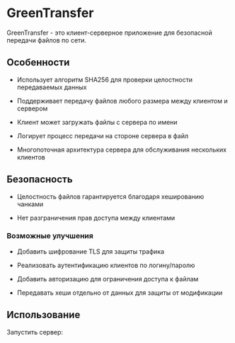 # GreenTransfer

GreenTransfer - это клиент-серверное приложение для безопасной передачи файлов по сети.

## Особенности

- Использует алгоритм SHA256 для проверки целостности передаваемых данных

- Поддерживает передачу файлов любого размера между клиентом и сервером

- Клиент может загружать файлы с сервера по имени

- Логирует процесс передачи на стороне сервера в файл

- Многопоточная архитектура сервера для обслуживания нескольких клиентов

## Безопасность
- Целостность файлов гарантируется благодаря хешированию чанками

- Нет разграничения прав доступа между клиентами

### Возможные улучшения

- Добавить шифрование TLS для защиты трафика

- Реализовать аутентификацию клиентов по логину/паролю

- Добавить авторизацию для ограничения доступа к файлам 

- Передавать хеши отдельно от данных для защиты от модификации

## Использование

Запустить сервер:

